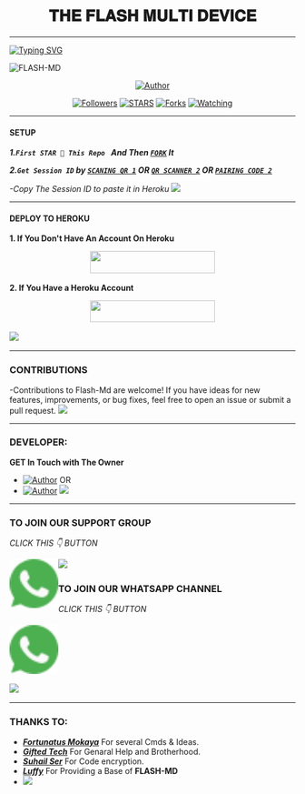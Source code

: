 <h1 align="center"> 𝐓𝐇𝐄 𝐅𝐋𝐀𝐒𝐇 𝐌𝐔𝐋𝐓𝐈 𝐃𝐄𝐕𝐈𝐂𝐄  </h1>
<p align="center">  
  
***
  
<a href="https://git.io/typing-svg"><img src="https://readme-typing-svg.demolab.com?font=Black+Ops+One&size=50&pause=1000&color=1BAFBAFF&center=true&width=910&height=100&lines=THANKS FOR CHOOSING +FLASH-MD;MULTI+DEVICE+WHATSAPP+BOT;CREATED+BY+FRANCE+KING;RELEASED+22.2.2024" alt="Typing SVG" /></a>
  </p>
    <img alt="FLASH-MD" width="700" height="300" src="https://telegra.ph/file/8c00763a2653ddef7bff3.jpg">
<p align="center">
<p align="center">
<a href="https://github.com/franceking1/Flash-Md"><img title="Author" src="https://img.shields.io/badge/FLASH_MD-black?style=for-the-badge&logo=github"></a>
<p/>
<p align="center">
<a href="https://github.com/franceking1?tab=followers"><img title="Followers" src="https://img.shields.io/github/followers/franceking1?label=Followers&style=social"></a>
<a href="https://github.com/franceking1/Flash-Md/stargazers/"><img title="STARS" src="https://img.shields.io/github/stars/franceking1/Flash-Md?&style=social"></a>
<a href="https://github.com/franceking1/Flash-Md/network/members"><img title="Forks" src="https://img.shields.io/github/forks/franceking1/Flash-Md?style=social"></a>
<a href="https://github.com/franceking1/Flash-Md/watchers"><img title="Watching" src="https://img.shields.io/github/watchers/franceking1/Flash-Md?label=Watching&style=social"></a>
  
***

#### SETUP 

***1.`First STAR 🌟 This Repo ` And Then [`FORK`](https://github.com/franceking1/Flash-Md/fork) It***

***2.`Get Session ID` by [`SCANING QR 1`](https://scan-flash-md.onrender.com) OR [`QR SCANNER 2`](https://king-france.vercel.app) OR [`PAIRING CODE 2`](https://flash-sessions.onrender.com/pair)***

*-Copy The Session ID to paste it in Heroku*
<a><img src='https://i.imgur.com/LyHic3i.gif'/></a>

***

#### DEPLOY TO HEROKU 
**1. If You Don't Have An Account On Heroku**
    <br>
<p align="center"><a href="https://signup.heroku.com">
 <img src="https://img.shields.io/badge/Create%20Account%20Now-blue?style=for-the-badge&logo=heroku" width="220" height="38.45"/></a></p>

**2. If You Have a Heroku Account**
    <br>
<p align="center"><a href="https://france-king.vercel.app"> <img src="https://img.shields.io/badge/DEPLOY%20NOW-blue?style=for-the-badge&logo=heroku" width="220" height="38.45"/></a></p>
<a><img src='https://i.imgur.com/LyHic3i.gif'/></a>


***


### CONTRIBUTIONS 
-Contributions to Flash-Md are welcome! If you have ideas for new features, improvements, or bug fixes, feel free to open an issue or submit a pull request.
<a><img src='https://i.imgur.com/LyHic3i.gif'/></a>

***
### DEVELOPER:
**GET In Touch with The Owner**
- <a href="https://instagram.com/france.king1"><img title="Author" src="https://img.shields.io/badge/ON INSTAGRAM-black?style=for-the-badge&logo=Instagram"></a>
OR 
- <a href="https://wa.me/254742063632"><img title="Author" src="https://img.shields.io/badge/ON WHATSAPP-black?style=for-the-badge&logo=WhatsApp"></a>
<a><img src='https://i.imgur.com/LyHic3i.gif'/></a>

***

### TO JOIN OUR SUPPORT GROUP 


*CLICK THIS 👇 BUTTON* <p align="centre">
  <a href="https://chat.whatsapp.com/IH4xWuVTGpf7ibfzC3h6LM">
    <img align="left" alt="SIEGRIN | Whastapp" width="86px" src="https://raw.githubusercontent.com/PikaBotz/My_Personal_Space/main/Images/AnyaBot_pics/Anya_v2/Whatsapp.svg" />
  

   
   <a><img src='https://i.imgur.com/LyHic3i.gif'/></a>

### TO JOIN OUR WHATSAPP CHANNEL 

*CLICK THIS 👇 BUTTON* <p align="centre">
  <a href="https://whatsapp.com/channel/0029VaTbb3p84Om9LRX1jg0P">
   <img align="centre" alt="SIEGRIN | Whastapp" width="86px" src="https://raw.githubusercontent.com/PikaBotz/My_Personal_Space/main/Images/AnyaBot_pics/Anya_v2/Whatsapp.svg" />

   
 <a><img src='https://i.imgur.com/LyHic3i.gif'/></a>

***
### THANKS TO:
- [***Fortunatus Mokaya***](https://github.com/Fortunatusmokaya) For several Cmds & Ideas.
- [***Gifted Tech***](https://github.com/mouricedevs) For Genaral Help and Brotherhood. 
- [***Suhail Ser***](https://github.com/SuhailTechInfo) For Code encryption. 
- [***Luffy***](https://github.com/Luffy2ndAccount) For Providing a Base of **FLASH-MD**
- <a><img src='https://i.imgur.com/LyHic3i.gif'/></a>

